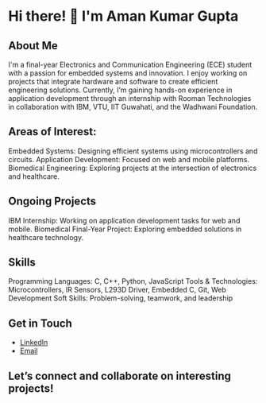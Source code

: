 # Hi there! 👋 I'm Aman Kumar Gupta
## About Me
I'm a final-year Electronics and Communication Engineering (ECE) student with a passion for embedded systems and innovation. I enjoy working on projects that integrate hardware and software to create efficient engineering solutions. Currently, I’m gaining hands-on experience in application development through an internship with Rooman Technologies in collaboration with IBM, VTU, IIT Guwahati, and the Wadhwani Foundation.

## Areas of Interest:
Embedded Systems: Designing efficient systems using microcontrollers and circuits.
Application Development: Focused on web and mobile platforms.
Biomedical Engineering: Exploring projects at the intersection of electronics and healthcare.

## Ongoing Projects
IBM Internship: Working on application development tasks for web and mobile.
Biomedical Final-Year Project: Exploring embedded solutions in healthcare technology.

## Skills
Programming Languages: C, C++, Python, JavaScript
Tools & Technologies: Microcontrollers, IR Sensors, L293D Driver, Embedded C, Git, Web Development
Soft Skills: Problem-solving, teamwork, and leadership

## Get in Touch
- [LinkedIn]([https://github.com](https://www.linkedin.com/in/aman-kumar-gupta-68a656223/))
- [Email](amankg4251@gmail.com)

## Let’s connect and collaborate on interesting projects!
